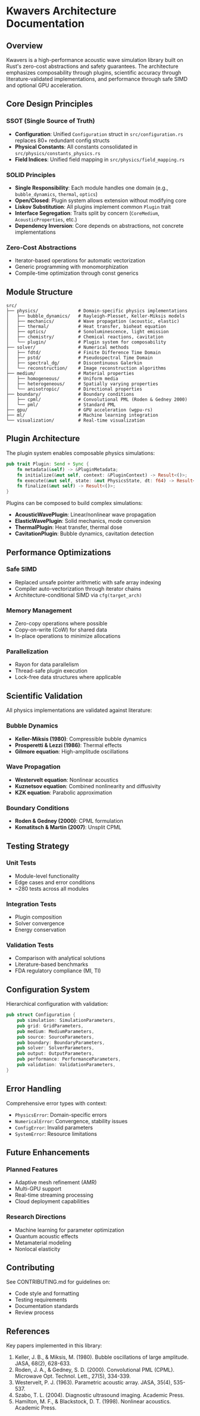 # Kwavers Architecture Documentation

## Overview

Kwavers is a high-performance acoustic wave simulation library built on Rust's zero-cost abstractions and safety guarantees. The architecture emphasizes composability through plugins, scientific accuracy through literature-validated implementations, and performance through safe SIMD and optional GPU acceleration.

## Core Design Principles

### SSOT (Single Source of Truth)
- **Configuration**: Unified `Configuration` struct in `src/configuration.rs` replaces 80+ redundant config structs
- **Physical Constants**: All constants consolidated in `src/physics/constants_physics.rs`
- **Field Indices**: Unified field mapping in `src/physics/field_mapping.rs`

### SOLID Principles
- **Single Responsibility**: Each module handles one domain (e.g., `bubble_dynamics`, `thermal`, `optics`)
- **Open/Closed**: Plugin system allows extension without modifying core
- **Liskov Substitution**: All plugins implement common `Plugin` trait
- **Interface Segregation**: Traits split by concern (`CoreMedium`, `AcousticProperties`, etc.)
- **Dependency Inversion**: Core depends on abstractions, not concrete implementations

### Zero-Cost Abstractions
- Iterator-based operations for automatic vectorization
- Generic programming with monomorphization
- Compile-time optimization through const generics

## Module Structure

```
src/
├── physics/               # Domain-specific physics implementations
│   ├── bubble_dynamics/   # Rayleigh-Plesset, Keller-Miksis models
│   ├── mechanics/         # Wave propagation (acoustic, elastic)
│   ├── thermal/           # Heat transfer, bioheat equation
│   ├── optics/            # Sonoluminescence, light emission
│   ├── chemistry/         # Chemical reactions, cavitation
│   └── plugin/            # Plugin system for composability
├── solver/                # Numerical methods
│   ├── fdtd/              # Finite Difference Time Domain
│   ├── pstd/              # Pseudospectral Time Domain
│   ├── spectral_dg/       # Discontinuous Galerkin
│   └── reconstruction/    # Image reconstruction algorithms
├── medium/                # Material properties
│   ├── homogeneous/       # Uniform media
│   ├── heterogeneous/     # Spatially varying properties
│   └── anisotropic/       # Directional properties
├── boundary/              # Boundary conditions
│   ├── cpml/              # Convolutional PML (Roden & Gedney 2000)
│   └── pml/               # Standard PML
├── gpu/                   # GPU acceleration (wgpu-rs)
├── ml/                    # Machine learning integration
└── visualization/         # Real-time visualization
```

## Plugin Architecture

The plugin system enables composable physics simulations:

```rust
pub trait Plugin: Send + Sync {
    fn metadata(&self) -> &PluginMetadata;
    fn initialize(&mut self, context: &PluginContext) -> Result<()>;
    fn execute(&mut self, state: &mut PhysicsState, dt: f64) -> Result<()>;
    fn finalize(&mut self) -> Result<()>;
}
```

Plugins can be composed to build complex simulations:
- **AcousticWavePlugin**: Linear/nonlinear wave propagation
- **ElasticWavePlugin**: Solid mechanics, mode conversion
- **ThermalPlugin**: Heat transfer, thermal dose
- **CavitationPlugin**: Bubble dynamics, cavitation detection

## Performance Optimizations

### Safe SIMD
- Replaced unsafe pointer arithmetic with safe array indexing
- Compiler auto-vectorization through iterator chains
- Architecture-conditional SIMD via `cfg(target_arch)`

### Memory Management
- Zero-copy operations where possible
- Copy-on-write (CoW) for shared data
- In-place operations to minimize allocations

### Parallelization
- Rayon for data parallelism
- Thread-safe plugin execution
- Lock-free data structures where applicable

## Scientific Validation

All physics implementations are validated against literature:

### Bubble Dynamics
- **Keller-Miksis (1980)**: Compressible bubble dynamics
- **Prosperetti & Lezzi (1986)**: Thermal effects
- **Gilmore equation**: High-amplitude oscillations

### Wave Propagation
- **Westervelt equation**: Nonlinear acoustics
- **Kuznetsov equation**: Combined nonlinearity and diffusivity
- **KZK equation**: Parabolic approximation

### Boundary Conditions
- **Roden & Gedney (2000)**: CPML formulation
- **Komatitsch & Martin (2007)**: Unsplit CPML

## Testing Strategy

### Unit Tests
- Module-level functionality
- Edge cases and error conditions
- ~280 tests across all modules

### Integration Tests
- Plugin composition
- Solver convergence
- Energy conservation

### Validation Tests
- Comparison with analytical solutions
- Literature-based benchmarks
- FDA regulatory compliance (MI, TI)

## Configuration System

Hierarchical configuration with validation:

```rust
pub struct Configuration {
    pub simulation: SimulationParameters,
    pub grid: GridParameters,
    pub medium: MediumParameters,
    pub source: SourceParameters,
    pub boundary: BoundaryParameters,
    pub solver: SolverParameters,
    pub output: OutputParameters,
    pub performance: PerformanceParameters,
    pub validation: ValidationParameters,
}
```

## Error Handling

Comprehensive error types with context:
- `PhysicsError`: Domain-specific errors
- `NumericalError`: Convergence, stability issues
- `ConfigError`: Invalid parameters
- `SystemError`: Resource limitations

## Future Enhancements

### Planned Features
- Adaptive mesh refinement (AMR)
- Multi-GPU support
- Real-time streaming processing
- Cloud deployment capabilities

### Research Directions
- Machine learning for parameter optimization
- Quantum acoustic effects
- Metamaterial modeling
- Nonlocal elasticity

## Contributing

See CONTRIBUTING.md for guidelines on:
- Code style and formatting
- Testing requirements
- Documentation standards
- Review process

## References

Key papers implemented in this library:

1. Keller, J. B., & Miksis, M. (1980). Bubble oscillations of large amplitude. JASA, 68(2), 628-633.
2. Roden, J. A., & Gedney, S. D. (2000). Convolutional PML (CPML). Microwave Opt. Technol. Lett., 27(5), 334-339.
3. Westervelt, P. J. (1963). Parametric acoustic array. JASA, 35(4), 535-537.
4. Szabo, T. L. (2004). Diagnostic ultrasound imaging. Academic Press.
5. Hamilton, M. F., & Blackstock, D. T. (1998). Nonlinear acoustics. Academic Press.